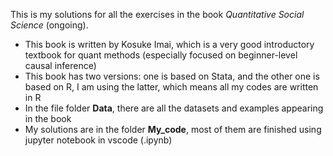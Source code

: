 This is my solutions for all the exercises in the book *Quantitative Social Science* (ongoing).
- This book is written by Kosuke Imai, which is a very good introductory textbook for quant methods (especially focused on beginner-level causal inference)
- This book has two versions: one is based on Stata, and the other one is based on R, I am using the latter, which means all my codes are written in R
- In the file folder **Data**, there are all the datasets and examples appearing in the book
- My solutions are in the folder **My_code**, most of them are finished using jupyter notebook in vscode (.ipynb)
